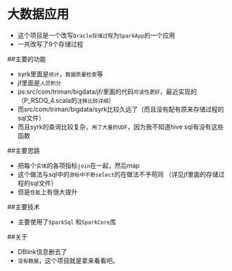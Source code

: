 # 大数据应用
* 这个项目是一个改写`Oracle存储过程`为`SparkApp`的一个应用
* 一共改写了9个存储过程

##主要的功能
* syrk里面是`统计`，`数据质量检查`等
* jf里面是`人员积分`
* ps:src/com/triman/bigdata/jf/里面的代码`可读性更好`，最近实现的（P_RSDQ_4.scala的`注释比较详细`）
* 而src/com/triman/bigdata/syrk比较久远了（而且没有配有原来存储过程的sql文件）
* 而且syrk的查询比较复杂，`用了大量的UDF`，因为我不知道hive sql有没有这些函数

##主要思路
* 把每个`实体`的各项指标`join`在一起，然后map
* 这个做法与sql中的`游标中不断select`的在做法不予苟同
（详见jf里面的存储过程的sql文件）
* 但是`性能`上有很大提升

##主要技术
* 主要使用了`SparkSql` 和`SparkCore`库

##关于
* DBlink信息删去了
* `没有数据`，这个项目就是拿来看看吧。

